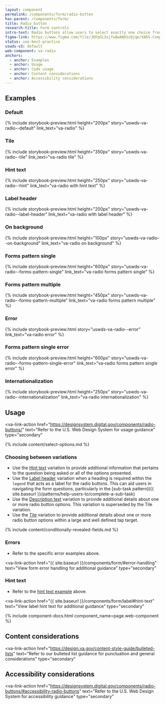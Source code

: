 ```yaml
---
layout: component
permalink: /components/form/radio-button
has-parent: /components/form/
title: Radio button
research-title: Form controls
intro-text: Radio buttons allow users to select exactly one choice from a group.
figma-link: https://www.figma.com/file/JDFpGLIojfuQwANXScQjqe/VADS-Component-Examples?type=design&node-id=1373%3A86693&mode=design&t=h9BoxMWwcHe2DhUd-1
status: use-best-practice
uswds-v3: default
web-component: va-radio
anchors:
  - anchor: Examples
  - anchor: Usage
  - anchor: Code usage
  - anchor: Content considerations
  - anchor: Accessibility considerations
---
```


## Examples

### Default

{% include storybook-preview.html height="200px" story="uswds-va-radio--default" link_text="va-radio" %}

### Tile

{% include storybook-preview.html height="350px" story="uswds-va-radio--tile" link_text="va-radio tile" %}

### Hint text

{% include storybook-preview.html height="250px" story="uswds-va-radio--hint" link_text="va-radio with hint text" %}

### Label header

{% include storybook-preview.html height="200px" story="uswds-va-radio--label-header" link_text="va-radio with label header" %}

### On background

{% include storybook-preview.html height="100px" story="uswds-va-radio--on-background" link_text="va-radio on background" %}

### Forms pattern single

{% include storybook-preview.html height="600px" story="uswds-va-radio--forms-pattern-single" link_text="va-radio forms pattern single" %}

### Forms pattern multiple

{% include storybook-preview.html height="450px" story="uswds-va-radio--forms-pattern-multiple" link_text="va-radio forms pattern multiple" %}

### Error

{% include storybook-preview.html story="uswds-va-radio--error" link_text="va-radio error" %}

### Forms pattern single error

{% include storybook-preview.html height="600px" story="uswds-va-radio--forms-pattern-single-error" link_text="va-radio forms pattern single error" %}

### Internationalization

{% include storybook-preview.html height="250px" story="uswds-va-radio--internationalization" link_text="va-radio internationalization" %}

## Usage

<va-link-action
  href="https://designsystem.digital.gov/components/radio-buttons/"
  text="Refer to the U.S. Web Design System for usage guidance"
  type="secondary"
></va-link-action>

{% include content/select-options.md %}

### Choosing between variations

* Use the [Hint text](#hint-text) variation to provide additional information that pertains to the question being asked or all of the options presented.
* Use the [Label header](#label-header) variation when a heading is required within the `legend` that acts as a label for the radio buttons. This can aid users in navigating the form questions, particularly in the [sub-task pattern]({{ site.baseurl }}/patterns/help-users-to/complete-a-sub-task)
* Use the [Description text](#description-text) variation to provide additional details about one or more radio button options. This variation is superseded by the Tile variation.
* Use the [Tile](#tile) variation to provide additional details about one or more radio button options within a large and well defined tap target.

{% include content/conditionally-revealed-fields.md %}

### Errors

* Refer to the specific error examples above.

<va-link-action
  href="{{ site.baseurl }}/components/form/#error-handling"
  text="View form error handling for additional guidance"
  type="secondary"
></va-link-action>

### Hint text

* Refer to the [hint text example](#hint-text) above.

<va-link-action
  href="{{ site.baseurl }}/components/form/label#hint-text"
  text="View label hint text for additional guidance"
  type="secondary"
></va-link-action>

{% include component-docs.html component_name=page.web-component %}

## Content considerations

<va-link-action
  href="https://design.va.gov/content-style-guide/bulleted-lists"
  text="Refer to our bulleted list guidance for punctuation and general considerations"
  type="secondary"
></va-link-action>

## Accessibility considerations

<va-link-action
  href="https://designsystem.digital.gov/components/radio-buttons/#accessibility-radio-buttons"
  text="Refer to the U.S. Web Design System for accessibility guidance"
  type="secondary"
></va-link-action>
